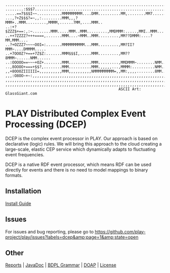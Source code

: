     ...........................................................................
    ........:$$$7..............................................................
    .....==7$$$I~~...........MMMMMMMMM....DMM..........MM,........MM7......MM..
    ...,?+Z$$$?=~,,:.........MMM,,,?MMM+..MMM.........,MMMM,......7MM,....MMM..
    ..:+?$ZZZ$+==:,:~........MMM.....MMM..MMM.........,MMDMMM:.....,MMI..MMM...
    ..++7ZZZZ?+++====,.......MMM....~MMM..MMM.........,MM??DMMM:....?MM,MMM....
    ..?+OZZZ7~~~~OOI=:.......MMMMMMMMMM...MMM.........,MM?II?MMM~....DMMMM.....
    ..+7OOOZ?+==+7Z$Z:.......MMM$$$I,.....MMM.........,MM??8MMM~......NMM......
    ..:OOOOO==~~~+OZ+........MMM..........MMM.........,MMDMMM~........NMM......
    ..,8OOOO+===+$$?,........MMM..........MMM.,,,,,...,MMMM:..........NMM......
    ,,+8OOOZIIIIII=,,,,,,,,,,MMM,,,,,,,,,,NMMMMMMMMM=,,MM:,,,,........8MM......
    ,,,:O8OO~+~:,,,,,,,,,,,,,,,,,,,,,,,,,,,,,,,,,,,,,,,,,,,,,,,,,,,,,,,,,,,,,,,
    ,,,,,,,,,,,,,,,,,,,,,,,,,,,,,,,,,,,,,,,,,,,,,,,,,,,,,,,,,,,,,,,,,,,,,,,,,,,
    ,,,,,,,,,,,,,,,,,,,,,,,,,,,,,,,,,,,,,,,,,,,,,,,,,,,,,,,,,,,,,,,,,,,,,,,,,,,
                                                      ASCII Art: GlassGiant.com

PLAY Distributed Complex Event Processing (DCEP)
================================================
DCEP is the complex event processor in PLAY. Our approach is based on declarative
(logic) rules. We will bring this approach to the cloud creating a large-scale,
elastic CEP service which dynamically adapts to fluctuating event frequencies.

DCEP is a native RDF event processor, which means RDF can be used directly for
events and there is no need to model mappings to binary formats.

Installation
------------
[Install Guide](INSTALL.md)

Issues
------
For issues and bug reporting, please go to https://github.com/play-project/play/issues?labels=dcep&amp;page=1&amp;state=open

Other
-----
[Reports](http://play-project.github.com/play-dcep/site/1.0-SNAPSHOT/project-reports.html) |
[JavaDoc](http://play-project.github.com/play-dcep/site/1.0-SNAPSHOT/apidocs/index.html) |
[BDPL Grammar](http://play-project.github.com/play-dcep/site/1.0-SNAPSHOT/play-platformservices-epsparql/jjdoc/index.html) |
[DOAP](http://play-project.github.com/play-dcep/site/1.0-SNAPSHOT/doap_play-dcep-parent.rdf) |
[License](LICENSE.txt)
